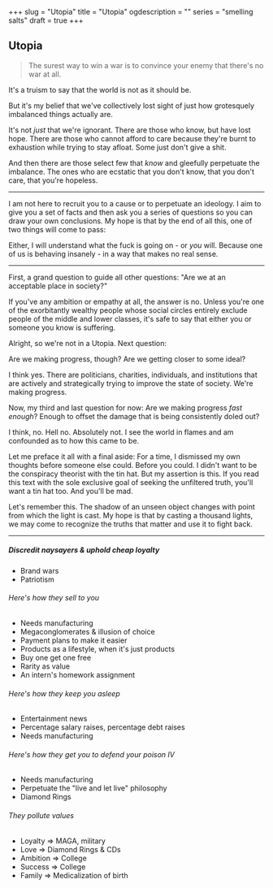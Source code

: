 +++
slug = "Utopia"
title = "Utopia"
ogdescription = ""
series = "smelling salts"
draft = true
+++

## Utopia 

> The surest way to win a war is to convince your enemy that there's no war at all.

It's a truism to say that the world is not as it should be.

But it's my belief that we've collectively lost sight of just how grotesquely imbalanced things actually are. 

It's not *just* that we're ignorant. There are those who know, but have lost hope. There are those who cannot afford to care because they're burnt to exhaustion while trying to stay afloat. Some just don't give a shit.

And then there are those select few that *know* and gleefully perpetuate the imbalance. The ones who are ecstatic that you don't know, that you don't care, that you're hopeless.

---

I am not here to recruit you to a cause or to perpetuate an ideology. I aim to give you a set of facts and then ask you a series of questions so you can draw your own conclusions. My hope is that by the end of all this, one of two things will come to pass:

Either, I will understand what the fuck is going on - or *you* will. Because one of us is behaving insanely - in a way that makes no real sense.

---

First, a grand question to guide all other questions: "Are we at an acceptable place in society?"

If you've any ambition or empathy at all, the answer is no. Unless you're one of the exorbitantly wealthy people whose social circles entirely exclude people of the middle and lower classes, it's safe to say that either you or someone you know is suffering.

Alright, so we're not in a Utopia. Next question:

Are we making progress, though? Are we getting closer to some ideal?

I think yes. There are politicians, charities, individuals, and institutions that are actively and strategically trying to improve the state of society. We're making progress.

Now, my third and last question for now: Are we making progress *fast enough*? Enough to offset the damage that is being consistently doled out?

I think, no. Hell no. Absolutely not. I see the world in flames and am confounded as to how this came to be.

Let me preface it all with a final aside: For a time, I dismissed my own thoughts before someone else could. Before you could. I didn't want to be the conspiracy theorist with the tin hat. But my assertion is this. If you read this text with the sole exclusive goal of seeking the unfiltered truth, you'll want a tin hat too. And you'll be mad.

Let's remember this. The shadow of an unseen object changes with point from which the light is cast. My hope is that by casting a thousand lights, we may come to recognize the truths that matter and use it to fight back.

---

##### Discredit naysayers & uphold cheap loyalty
- Brand wars
- Patriotism

###### Here's how they sell to you
- Needs manufacturing
- Megaconglomerates & illusion of choice
- Payment plans to make it easier
- Products as a lifestyle, when it's just products
- Buy one get one free
- Rarity as value
- An intern's homework assignment

###### Here's how they keep you asleep
- Entertainment news
- Percentage salary raises, percentage debt raises
- Needs manufacturing

###### Here's how they get you to defend your poison IV
- Needs manufacturing
- Perpetuate the "live and let live" philosophy
- Diamond Rings

###### They pollute values
- Loyalty => MAGA, military
- Love => Diamond Rings & CDs
- Ambition => College
- Success => College
- Family => Medicalization of birth